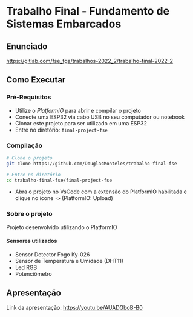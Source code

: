 # Trabalho Final - Fundamento de Sistemas Embarcados

## Enunciado

<https://gitlab.com/fse_fga/trabalhos-2022_2/trabalho-final-2022-2>

## Como Executar

### Pré-Requisitos

- Utilize o *PlatformIO* para abrir e compilar o projeto
- Conecte uma ESP32 via cabo USB no seu computador ou notebook
- Clonar este projeto para ser utilizado em uma ESP32
- Entre no diretório: `final-project-fse`

### Compilação

```bash
# Clone o projeto
git clone https://github.com/DouglasMonteles/trabalho-final-fse

# Entre no diretório
cd trabalho-final-fse/final-project-fse

```

- Abra o projeto no VsCode com a extensão do PlatformIO habilitada e clique no ícone `->` (PlatformIO: Upload)

### Sobre o projeto

Projeto desenvolvido utilizando o PlatformIO

#### Sensores utilizados

- Sensor Detector Fogo Ky-026
- Sensor de Temperatura e Umidade (DHT11)
- Led RGB
- Potenciômetro

## Apresentação

Link da apresentação: <https://youtu.be/AUADGboB-B0>
